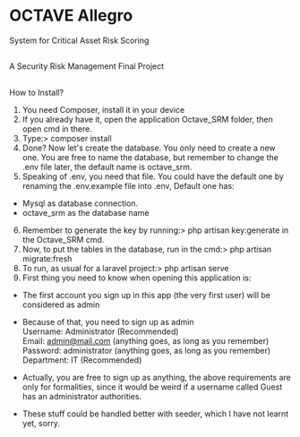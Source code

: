 # OCTAVE Allegro
System for Critical Asset Risk Scoring
##
A Security Risk Management Final Project
##
How to Install?

1. You need Composer, install it in your device
2. If you already have it, open the application Octave_SRM folder, then open cmd in there.
3. Type:> composer install
4. Done? Now let's create the database. You only need to create a new one. You are free to name the database, but remember to change the .env file later, the default name is octave_srm.
5. Speaking of .env, you need that file. You could have the default one by renaming the .env.example file into .env, Default one has:
- Mysql as database connection.
- octave_srm as the database name
6. Remember to generate the key by running:> php artisan key:generate in the Octave_SRM cmd.
7. Now, to put the tables in the database, run in the cmd:> php artisan migrate:fresh
8. To run, as usual for a laravel project:> php artisan serve
9. First thing you need to know when opening this application is:
- The first account you sign up in this app (the very first user) will be considered as admin
- Because of that, you need to sign up as admin
<br>Username: Administrator (Recommended)
<br>Email: admin@mail.com (anything goes, as long as you remember)
<br>Password: administrator (anything goes, as long as you remember)
<br>Department: IT (Recommended)

- Actually, you are free to sign up as anything, the above requirements are only for formalities, since it would be weird if a username called Guest has an administrator authorities.
- These stuff could be handled better with seeder, which I have not learnt yet, sorry.
